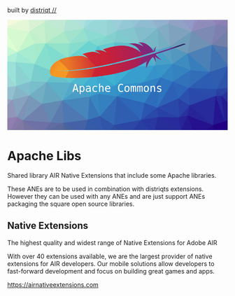 built by [distriqt //](https://airnativeextensions.com) 

![](images/promo.png)

# Apache Libs

Shared library AIR Native Extensions that include some Apache libraries. 

These ANEs are to be used in combination with distriqts extensions. However they can be used 
with any ANEs and are just support ANEs packaging the square open source libraries.



## Native Extensions

The highest quality and widest range of Native Extensions for Adobe AIR

With over 40 extensions available, we are the largest provider of native extensions for AIR developers. 
Our mobile solutions allow developers to fast-forward development and focus on building great games and apps.

https://airnativeextensions.com

